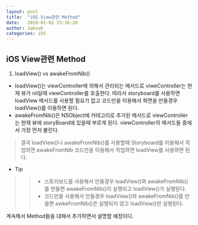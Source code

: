 ```yaml
---
layout: post
title:  "iOS View관련 Method"
date:   2018-01-02 15:36:20
author: Jakouk
categories: iOS
---
```


## iOS View관련 Method

1. loadView() vs awakeFromNib()
- loadView()는 viewController에 의해서 관리되는 메서드로 viweController는 현재 뷰가 nil일때 viewController를 호출한다. 따라서 storyboard를 사용하면 loadView 메서드를 사용할 필요가 없고 코드만을 이용해서 화면을 만들경우 loadView()를 이용하면 된다. 
- awakeFromNib()은 NSObject에 카테고리로 추가된 메서드로 viewController는 현재 뷰에 storyBoard에 있을때 부르게 된다. viewController의 메서드들 중에서 가장 먼저 불린다.

> 결국 loadView()나 awakeFromNib()를 사용할때 Storyboard를 이용해서 작업하면 awakeFromNib 코드만을 이용해서 작업하면 loadView를 사용하면 된다. 

- Tip
>> - 스토리보드를 사용해서 만들경우 loadView()와 awakeFromNib()를 만들면 awakeFromNib()이 실행되고 loadView()가 실행된다.
>> - 코드만을 사용해서 만들경우 loadView()와 awakeFromNib()를 만들면 awkeFromNib()은 실행되지 않고 loadView()만 실행된다. 

계속해서 Method들을 대해서 추가하면서 설명할 예정이다. 





